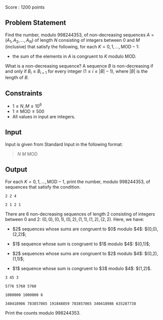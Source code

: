 Score : $1200$ points

## Problem Statement

Find the number, modulo $998244353$, of non-decreasing sequences $A=(A_1,A_2,\ldots,A_N)$ of length $N$ consisting of integers between $0$ and $M$ (inclusive) that satisfy the following, for each $K=0,1,\ldots,\mathrm{MOD}-1$:

- the sum of the elements in $A$ is congruent to $K$ modulo $\mathrm{MOD}$.

What is a non-decreasing sequence?
A sequence $B$ is non-decreasing if and only if $B_i \leq B_{i+1}$ for every integer ($1 \le i \le |B| - 1$), where $|B|$ is the length of $B$.

## Constraints

- $1 \leq N ,M\leq 10^6$
- $1\leq \mathrm{MOD}\leq 500$
- All values in input are integers.

## Input

Input is given from Standard Input in the following format:

> $N$ $M$ $\mathrm{MOD}$

## Output

For each $K=0,1,\ldots,\mathrm{MOD}-1$, print the number, modulo $998244353$, of sequences that satisfy the condition.

```input1
2 2 4
```

```output1
2 1 2 1
```

There are $6$ non-decreasing sequences of length $2$ consisting of integers between $0$ and $2$: $(0, 0), (0, 1),(0,2), (1,1),(1,2),(2,2)$. Here, we have:

- <p>$2$ sequences whose sums are congruent to $0$ modulo $4$: $(0,0),(2,2)$;</p>
- <p>$1$ sequence whose sum is congruent to $1$ modulo $4$: $(0,1)$;</p>
- <p>$2$ sequences whose sums are congruent to $2$ modulo $4$: $(0,2),(1,1)$;</p>
- <p>$1$ sequence whose sum is congruent to $3$ modulo $4$: $(1,2)$.</p>

```input2
3 45 3
```

```output2
5776 5760 5760
```

```input3
1000000 1000000 6
```

```output3
340418986 783857865 191848859 783857865 340418986 635287738
```

Print the counts modulo $998244353$.